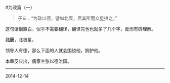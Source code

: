 #为政篇（一）

>子曰：“为政以德，譬如北辰，居其所而众星拱之。”

这句话很直白，似乎不需要翻译，翻译完也也就多了几个字，反而有碍理解。

**北辰**，北极星。

领导人有德，那么下面的人就会围绕他，拥护他。

本章反应出，儒家主张以德治国。

---
2014-12-14
